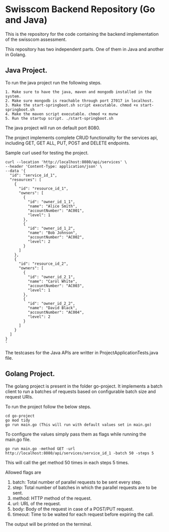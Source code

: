 # Swisscom Backend Repository (Go and Java)

This is the repository for the code containing the backend implementation of the swisscom assessment.

This repository has two independent parts. One of them in Java and another in Golang.

## Java Project.

To run the java project run the following steps.

```
1. Make sure to have the java, maven and mongodb installed in the system.
2. Make sure mongodb is reachable through port 27017 in localhost.
3. Make the start-springboot.sh script executable. chmod +x start-springboot.sh
4. Make the maven script executable. chmod +x mvnw
5. Run the startup script. ./start-springboot.sh
```

The java project will run on default port 8080.

The project implements complete CRUD functionality for the services api, including GET, GET ALL, PUT, POST and DELETE endpoints.

Sample curl used for testing the project.

```
curl --location 'http://localhost:8080/api/services' \
--header 'Content-Type: application/json' \
--data '{
  "id": "service_id_1",
  "resources": [
    {
      "id": "resource_id_1",
      "owners": [
        {
          "id": "owner_id_1_1",
          "name": "Alice Smith",
          "accountNumber": "AC001",
          "level": 1
        },
        {
          "id": "owner_id_1_2",
          "name": "Bob Johnson",
          "accountNumber": "AC002",
          "level": 2
        }
      ]
    },
    {
      "id": "resource_id_2",
      "owners": [
        {
          "id": "owner_id_2_1",
          "name": "Carol White",
          "accountNumber": "AC003",
          "level": 1
        },
        {
          "id": "owner_id_2_2",
          "name": "David Black",
          "accountNumber": "AC004",
          "level": 2
        }
      ]
    }
  ]
}
'
```

The testcases for the Java APIs are writter in ProjectApplicationTests.java file.

## Golang Project.

The golang project is present in the folder go-project. It implements a batch client to run a batches of requests based on configurable batch size and request URIs.

To run the project follow the below steps.

```
cd go-project
go mod tidy
go run main.go (This will run with default values set in main.go)
```

To configure the values simply pass them as flags while running the main.go file.

```
go run main.go -method GET -url http://localhost:8080/api/services/service_id_1 -batch 50 -steps 5
```

This will call the get method 50 times in each steps 5 times. 

Allowed flags are

1. batch: Total number of parallel requests to be sent every step.
2. step: Total number of batches in which the parallel requests are to be sent.
3. method: HTTP method of the request.
4. url: URL of the request.
5. body: Body of the request in case of a POST/PUT request.
6. timeout: Time to be waited for each request before expiring the call.

The output will be printed on the terminal.
